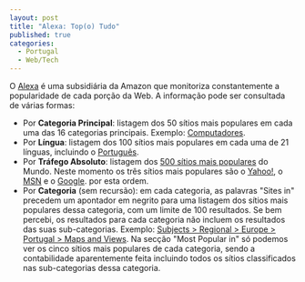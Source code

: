 ```yaml
---
layout: post
title: "Alexa: Top(o) Tudo"
published: true
categories:
  - Portugal
  - Web/Tech
---
```


O [Alexa] é uma subsidiária da Amazon que monitoriza constantemente a
popularidade de cada porção da Web. A informação pode ser consultada de
várias formas:

-   Por **Categoria Principal**: listagem dos 50 sítios mais populares
    em cada uma das 16 categorias principais. Exemplo: [Computadores].
-   Por **Língua**: listagem dos 100 sítios mais populares em cada uma
    de 21 línguas, incluindo o [Português].
-   Por **Tráfego Absoluto**: listagem dos [500 sítios mais populares]
    do Mundo. Neste momento os três sítios mais populares são o
    [Yahoo!], o [MSN] e o [Google]. por esta ordem.
-   Por **Categoria** (sem recursão): em cada categoria, as palavras
    "Sites in" precedem um apontador em negrito para uma listagem dos
    sítios mais populares dessa categoria, com um limite de
    100 resultados. Se bem percebi, os resultados para cada categoria
    não incluem os resultados das suas sub-categorias. Exemplo:
    [Subjects &gt; Regional &gt; Europe &gt; Portugal &gt; Maps and
    Views]. Na secção "Most Popular in" só podemos ver os cinco sítios
    mais populares de cada categoria, sendo a contabilidade
    aparentemente feita incluindo todos os sítios classificados nas
    sub-categorias dessa categoria.

  [Alexa]: http://www.alexa.com/
  [Computadores]: http://www.alexa.com/site/ds/top_sites?catid=4&ts_mode=subject&lang=none
  [Português]: http://www.alexa.com/site/ds/top_sites?ts_mode=lang&lang=pt
  [500 sítios mais populares]: http://www.alexa.com/site/ds/top_sites?ts_mode=global&lang=none
  [Yahoo!]: http://www.yahoo.com
  [MSN]: http://www.msn.com
  [Google]: http://www.google.com
  [Subjects &gt; Regional &gt; Europe &gt; Portugal &gt; Maps and
  Views]: http://www.alexa.com/browse/general?catid=1196938&mode=general
